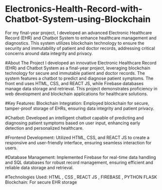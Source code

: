 # Electronics-Health-Record-with-Chatbot-System-using-Blockchain

For my final-year project, I developed an advanced Electronic Healthcare Record (EHR) and Chatbot System to enhance healthcare management and diagnostics. This system utilizes blockchain technology to ensure the security and immutability of patient and doctor records, addressing critical concerns around data integrity and privacy.

#About The Project
I developed an innovative Electronic Healthcare Record (EHR) and Chatbot System as a final-year project, leveraging blockchain technology for secure and immutable patient and doctor records. The system features a chatbot to predict and diagnose patient symptoms. The front end uses HTML, CSS, and REACT JS, while Firebase databases manage data storage and retrieval. This project demonstrates proficiency in web development and blockchain applications for healthcare solutions.

#Key Features:
Blockchain Integration:
Employed blockchain for secure, tamper-proof storage of EHRs, ensuring data integrity and patient privacy.

#Chatbot:
Developed an intelligent chatbot capable of predicting and diagnosing patient symptoms based on user input, enhancing early detection and personalized healthcare.

#Frontend Development:
Utilized HTML, CSS, and REACT JS to create a responsive and user-friendly interface, ensuring seamless interaction for users.

#Database Management:
Implemented Firebase for real-time data handling and SQL databases for robust record management, ensuring efficient and reliable data storage and retrieval.

#Technologies Used:
HTML , CSS , REACT JS , FIREBASE , PYTHON FLASK
Blockchain: For secure EHR storage


